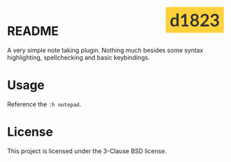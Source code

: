 <a href="https://1823.pl/">
  <img src="./.github/images/1823.png" align="right" alt="1823 logo" title="1823" height="60">
</a>

# README

A very simple note taking plugin. Nothing much besides some syntax highlighting, spellchecking and basic keybindings.

# Usage
Reference the `:h notepad`.

# License
This project is licensed under the 3-Clause BSD license.
